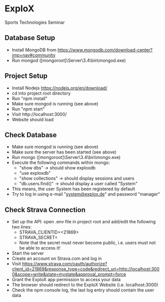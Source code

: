 # ExploX
Sports Technologies Seminar

## Database Setup
* Install MongoDB from https://www.mongodb.com/download-center?jmp=nav#community
* Run mongod ([mongoroot]\Server\3.4\bin\mongod.exe)

## Project Setup
* Install Nodejs https://nodejs.org/en/download/
* cd into project root directory
* Run "npm install"
* Make sure mongod is running (see above)
* Run "npm start"
* Visit http://localhost:3000/
* Website should load

## Check Database
* Make sure mongod is running (see above)
* Make sure the server has been started (see above)
* Run mongo ([mongoroot]\Server\3.4\bin\mongo.exe)
* Execute the following commands within mongo:
  * "show dbs" -> should show exploxdb
  * "use exploxdb"
  * "show collections" -> should display sessions and users
  * "db.users.find()" -> should display a user called "System"
* This means, the user System has been registered by default
* Try to log in using e-mail "system@explox.de" and password "manager"

## Check Strava Connection
* Set up the API: open .env file in project root and add/edit the following two lines:
  * STRAVA_CLIENTID=<21869>
  * STRAVA_SECRET=<a9129fe0b77c79b393aff6e21572186a1daf86d4>
  * Note that the secret must never become public, i.e. users must not be able to access it!
* Start the server
* Create an account on Strava.com and log in
* Visit https://www.strava.com/oauth/authorize?client_id=21869&response_type=code&redirect_uri=http://localhost:3000&scope=write&state=mystate&approval_prompt=force
* Grant the ExploX app permission to access your data
* The browser should redirect to the ExploX Website (i.e. localhost:3000)
* Check the npm console log, the last log entry should contain the user data

